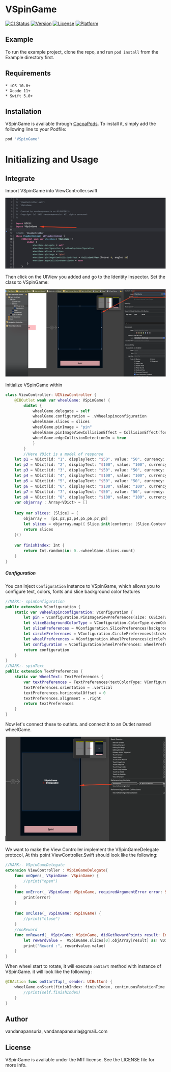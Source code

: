 # VSpinGame

[![CI Status](https://img.shields.io/travis/vandanapansuria/VSpinGame.svg?style=flat)](https://travis-ci.org/vandanapansuria/VSpinGame)
[![Version](https://img.shields.io/cocoapods/v/VSpinGame.svg?style=flat)](https://cocoapods.org/pods/VSpinGame)
[![License](https://img.shields.io/cocoapods/l/VSpinGame.svg?style=flat)](https://cocoapods.org/pods/VSpinGame)
[![Platform](https://img.shields.io/cocoapods/p/VSpinGame.svg?style=flat)](https://cocoapods.org/pods/VSpinGame)

## Example

To run the example project, clone the repo, and run `pod install` from the Example directory first.

## Requirements

    * iOS 10.0+
    * Xcode 11+
    * Swift 5.0+

## Installation

VSpinGame is available through [CocoaPods](https://cocoapods.org). To install
it, simply add the following line to your Podfile:

```ruby
pod 'VSpinGame'
```

# Initializing and Usage

## Integrate

Import VSpinGame into ViewController.swift

![alt text](https://github.com/VandanaPansuria/VSpinGame/blob/master/Example/images/Screenshot%20at%20Jan%2011%2011-17-40.png)

Then click on the UIView you added and go to the Identity Inspector. Set the class to VSpinGame:

![alt text](https://github.com/VandanaPansuria/VSpinGame/blob/master/Example/images/Screenshot%20at%20Jan%2011%2011-15-51.png)

Initialize VSpinGame within
```swift
class ViewController: UIViewController {
    @IBOutlet weak var wheelGame: VSpinGame! {
        didSet {
            wheelGame.delegate = self
            wheelGame.configuration = .vWheelspinconfiguration
            wheelGame.slices = slices
            wheelGame.pinImage = "pin"
            wheelGame.pinImageViewCollisionEffect = CollisionEffect(force: 8, angle: 20)
            wheelGame.edgeCollisionDetectionOn = true
            }
        }
        //Here VDict is a model of response 
    let p1 = VDict(id: "1", displayText: "$50", value: "50", currency: "USD")
    let p2 = VDict(id: "2", displayText: "$100", value: "100", currency: "USD")
    let p3 = VDict(id: "3", displayText: "$50", value: "50", currency: "USD")
    let p4 = VDict(id: "4", displayText: "$100", value: "100", currency: "USD")
    let p5 = VDict(id: "5", displayText: "$50", value: "50", currency: "USD")
    let p6 = VDict(id: "6", displayText: "$100", value: "100", currency: "USD")
    let p7 = VDict(id: "7", displayText: "$50", value: "50", currency: "USD")
    let p8 = VDict(id: "8", displayText: "$100", value: "100", currency: "USD")
    var objarray : Array<VDict> = []

    lazy var slices: [Slice] = {
        objarray =  [p1,p2,p3,p4,p5,p6,p7,p8]
        let slices = objarray.map({ Slice.init(contents: [Slice.ContentType.text(text: $0.displayText, preferences: .WheelText)], objArray: objarray) })
        return slices
    }()

    var finishIndex: Int {
        return Int.random(in: 0..<wheelGame.slices.count)
    }
}
```
##### Configuration

You can inject `Configuration` instance to VSpinGame, which allows you to configure text, colors, fonts and  slice background color features

```swift
//MARK:- spinConfiguration
public extension VConfiguration {
    static var vWheelspinconfiguration: VConfiguration {
        let pin = VConfiguration.PinImageViewPreferences(size: CGSize(width: 30,height: 50), position: .top, verticalOffset: -20)
        let sliceBackgroundColorType = VConfiguration.ColorType.evenOddColors(evenColor:  #colorLiteral(red: 0.07843137255, green: 0.1019607843, blue: 0.1176470588, alpha: 1), oddColor: #colorLiteral(red: 0.01568627451, green: 0.05098039216, blue: 0.07843137255, alpha: 1))
        let slicePreferences = VConfiguration.SlicePreferences(backgroundColorType: sliceBackgroundColorType, strokeWidth: 0, strokeColor: #colorLiteral(red: 0.07843137255, green: 0.1019607843, blue: 0.1176470588, alpha: 1))
        let circlePreferences = VConfiguration.CirclePreferences(strokeWidth: 14, strokeColor: #colorLiteral(red: 0.07843137255, green: 0.1019607843, blue: 0.1176470588, alpha: 1))
        let wheelPreferences = VConfiguration.WheelPreferences(circlePreferences: circlePreferences, slicePreferences: slicePreferences, startPosition: .top)
        let configuration = VConfiguration(wheelPreferences: wheelPreferences, pinPreferences: pin)
        return configuration
    }
}
//MARK:- spinText
public extension TextPreferences {
    static var WheelText: TextPreferences {
        var textPreferences = TextPreferences(textColorType: VConfiguration.ColorType.customPatternColors(colors: nil, defaultColor: .white),font: .systemFont(ofSize: 16, weight: .bold),verticalOffset: 12)
        textPreferences.orientation = .vertical
        textPreferences.horizontalOffset = 0
        textPreferences.alignment = .right
        return textPreferences
    }
}
```

Now let's connect these to outlets. and connect it to an Outlet named wheelGame.

![alt text](https://github.com/VandanaPansuria/VSpinGame/blob/master/Example/images/Screenshot%20at%20Jan%2011%2011-16-59.png)

We want to make the View Controller implement the VSpinGameDelegate protocol, At this point ViewController.Swift should look like the following:

```swift
//MARK:- VSpinGameDelegate
extension ViewController : VSpinGameDelegate{
    func onOpen(_ VSpinGame: VSpinGame) {
        //print("open")
    }
    func onError(_ VSpinGame: VSpinGame, requiredArgumentError error: String) {
        print(error)
    }
    
    func onClose(_ VSpinGame: VSpinGame) {
        //print("close")
    }
    //onReward
    func onReward(_ VSpinGame: VSpinGame, didGetRewardPoints result: Int) {
        let rewardvalue =  VSpinGame.slices[0].objArray[result] as! VDict
        print("Reward :", rewardvalue.value)
    }
}
```
When wheel start to rotate, it will execute `onStart` method with instance of VSpinGame. it will look like the following :
```swift
@IBAction func onStartTap(_ sender: UIButton) {
    wheelGame.onStart(finishIndex: finishIndex, continuousRotationTime: 1) { (finished) in
        //print(self.finishIndex)
    }
}
```

## Author

vandanapansuria, vandanapansuria@gmail..com

## License

VSpinGame is available under the MIT license. See the LICENSE file for more info.

